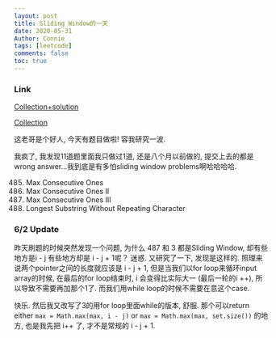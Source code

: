 ```yaml
---
layout: post
title: Sliding Window的一天
date: 2020-05-31
Author: Connie 
tags: [leetcode]
comments: false
toc: true
---
```

### Link
[Collection+solution](https://leetcode.com/discuss/general-discussion/657507/sliding-window-for-beginners-problems-template-sample-solutions)

[Collection](https://leetcode.com/list/x17aw7vm/)

这老哥是个好人, 今天有题目做啦! 容我研究一波. 

我疯了, 我发现11道题里面我只做过1道, 还是八个月以前做的, 提交上去的都是wrong answer...我到底是有多怕sliding window problems啊哈哈哈哈.


485. Max Consecutive Ones
487. Max Consecutive Ones II
1004. Max Consecutive Ones III
3. Longest Substring Without Repeating Character

### 6/2 Update
昨天刷题的时候突然发现一个问题, 为什么 487 和 3 都是Sliding Window, 却有些地方是i - j 有些地方却是 i - j + 1呢？ 迷惑. 又研究了一下, 发现是这样的. 照理来说两个pointer之间的长度就应该是 i - j + 1, 但是当我们以for loop来循环input array的时候, 在最后的for loop结束时, i 会变得比实际大一 (最后一轮的i ++), 所以导致不需要再加那个1了. 而我们用while loop的时候不需要在意这个case.

快乐. 然后我又改写了3的用for loop里面while的版本, 舒服. 那个可以return either `max = Math.max(max, i - j)` or `max = Math.max(max, set.size())` 的地方, 也是我先把 i++ 了, 才不是常规的 i - j + 1.